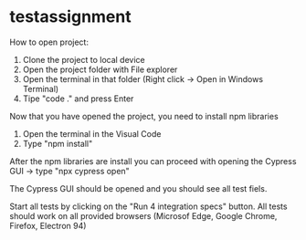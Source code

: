 # testassignment
How to open project: 
1. Clone the project to local device
2. Open the project folder with File explorer
3. Open the terminal in that folder (Right click -> Open in Windows Terminal) 
4. Tipe "code ." and press Enter 

Now that you have opened the project, you need to install npm libraries
1. Open the terminal in the Visual Code
2. Type "npm install" 

After the npm libraries are install you can proceed with opening the Cypress GUI -> 
type "npx cypress open"  

The Cypress GUI should be opened and you should see all test fiels.

Start all tests by clicking on the "Run 4 integration specs" button. All tests should work on all provided browsers (Microsof Edge, Google Chrome, Firefox, Electron 94)